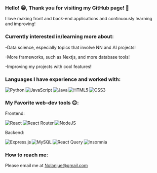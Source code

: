 ### Hello! 😁, Thank you for visiting my GitHub page! 👋

I love making front and back-end applications and continuously learning and improving!



### Currently interested in/learning more about:

-Data science, especially topics that involve NN and AI projects!

-More frameworks, such as Nextjs,  and more database tools!

-Improving my projects with cool features!




### Languages I have experience and worked with:

<img  align = 'left' alt = 'Python' src = 'https://img.shields.io/badge/python-3670A0?style=for-the-badge&logo=python&logoColor=ffdd54' />
<img align = 'left'  alt ='JavaScript' src = 'https://img.shields.io/badge/javascript-%23323330.svg?style=for-the-badge&logo=javascript&logoColor=%23F7DF1E' />
<img align = 'left' alt = 'Java' src = 'https://img.shields.io/badge/java-%23ED8B00.svg?style=for-the-badge&logo=openjdk&logoColor=white'/>
<img align = 'left' alt ='HTML5' src = 'https://img.shields.io/badge/html5-%23E34F26.svg?style=for-the-badge&logo=html5&logoColor=white' />
<img  alt = 'CSS3' src = 'https://img.shields.io/badge/css3-%231572B6.svg?style=for-the-badge&logo=css3&logoColor=white' />


### My Favorite web-dev tools 😊:

Frontend:

<img align= 'left' alt = 'React' src = 'https://img.shields.io/badge/react-%2320232a.svg?style=for-the-badge&logo=react&logoColor=%2361DAFB' />
<img align = 'left' alt = 'React Router' src = 'https://img.shields.io/badge/React_Router-CA4245?style=for-the-badge&logo=react-router&logoColor=white' />
<img  alt = 'NodeJS' src = 'https://img.shields.io/badge/node.js-6DA55F?style=for-the-badge&logo=node.js&logoColor=white' />

Backend:

<img align = 'left' alt = 'Express.js' src = 'https://img.shields.io/badge/express.js-%23404d59.svg?style=for-the-badge&logo=express&logoColor=%2361DAFB' />
<img align = 'left' alt = 'MySQL' src = 'https://img.shields.io/badge/mysql-%2300f.svg?style=for-the-badge&logo=mysql&logoColor=white' />
<img align = 'left' alt = 'React Query' src = 'https://img.shields.io/badge/-React%20Query-FF4154?style=for-the-badge&logo=react%20query&logoColor=white' />
<img  alt = 'Insomnia' src = 'https://img.shields.io/badge/Insomnia-black?style=for-the-badge&logo=insomnia&logoColor=5849BE' />


### How to reach me:
Please email me at Nolanjue@gmail.com
<!--
**Nolanjue/Nolanjue** is a ✨ _special_ ✨ repository because its `README.md` (this file) appears on your GitHub profile.

Here are some ideas to get you started:

- 🔭 I’m currently working ...
- 🌱 I’m currently learning ...
- 👯 I’m looking to collaborate on ...
- 🤔 I’m looking for help with ...
- 💬 Ask me about ...
- 📫 How to reach me: ...
- 😄 Pronouns: ...
- ⚡ Fun fact: ...
-->
